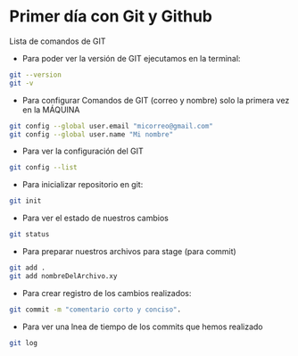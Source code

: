 # Primer día con Git y Github
Lista de comandos de GIT

* Para poder ver la versión de GIT ejecutamos en la terminal:

```bash
git --version
git -v
```
* Para configurar Comandos de GIT (correo y nombre) solo la primera vez en la MÁQUINA
```bash
git config --global user.email "micorreo@gmail.com"
git config --global user.name "Mi nombre"
```

* Para ver la configuración del GIT
```bash
git config --list
```

* Para inicializar repositorio en git:
```bash
git init
```

* Para ver el estado de nuestros cambios
```bash
git status
```

* Para preparar nuestros archivos para stage (para commit)
```bash
git add .
git add nombreDelArchivo.xy
```

* Para crear registro de los cambios realizados:
```bash
git commit -m "comentario corto y conciso".
```

* Para ver una lnea de tiempo de los commits que hemos realizado
```bash
git log
```
